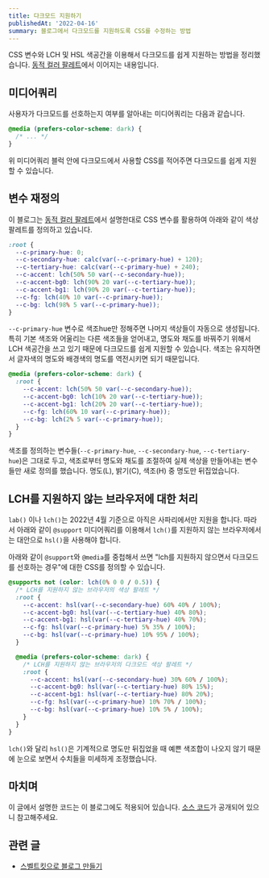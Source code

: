 ```yaml
---
title: 다크모드 지원하기
publishedAt: '2022-04-16'
summary: 블로그에서 다크모드를 지원하도록 CSS를 수정하는 방법
---
```


CSS 변수와 LCH 및 HSL 색공간을 이용해서 다크모드를 쉽게 지원하는 방법을 정리했습니다.
[동적 컬러 팔레트](/posts/dynamic-color-palette)에서 이어지는 내용입니다.

## 미디어쿼리

사용자가 다크모드를 선호하는지 여부를 알아내는 미디어쿼리는 다음과 같습니다.

```css
@media (prefers-color-scheme: dark) {
  /* ... */
}
```

위 미디어쿼리 블럭 안에 다크모드에서 사용할 CSS를 적어주면 다크모드를 쉽게 지원할 수 있습니다.

## 변수 재정의

이 블로그는 [동적 컬러 팔레트](/posts/dynamic-color-palette)에서 설명한대로 CSS 변수를
활용하여 아래와 같이 색상 팔레트를 정의하고 있습니다.

```css
:root {
  --c-primary-hue: 0;
  --c-secondary-hue: calc(var(--c-primary-hue) + 120);
  --c-tertiary-hue: calc(var(--c-primary-hue) + 240);
  --c-accent: lch(50% 50 var(--c-secondary-hue));
  --c-accent-bg0: lch(90% 20 var(--c-tertiary-hue));
  --c-accent-bg1: lch(90% 20 var(--c-tertiary-hue));
  --c-fg: lch(40% 10 var(--c-primary-hue));
  --c-bg: lch(98% 5 var(--c-primary-hue));
}
```

`--c-primary-hue` 변수로 색조hue만 정해주면 나머지 색상들이 자동으로 생성됩니다. 특히
기본 색조와 어울리는 다른 색조들을 얻어내고, 명도와 채도를 바꿔주기 위해서 LCH 색공간을 쓰고
있기 때문에 다크모드를 쉽게 지원할 수 있습니다. 색조는 유지하면서 글자색의 명도와 배경색의
명도를 역전시키면 되기 때문입니다.

```css
@media (prefers-color-scheme: dark) {
  :root {
    --c-accent: lch(50% 50 var(--c-secondary-hue));
    --c-accent-bg0: lch(10% 20 var(--c-tertiary-hue));
    --c-accent-bg1: lch(20% 20 var(--c-tertiary-hue));
    --c-fg: lch(60% 10 var(--c-primary-hue));
    --c-bg: lch(2% 5 var(--c-primary-hue));
  }
}
```

색조를 정의하는 변수들(`--c-primary-hue`, `--c-secondary-hue`, `--c-tertiary-hue`)은
그대로 두고, 색조로부터 명도와 채도를 조절하여 실제 색상을 만들어내는 변수들만 새로 정의를
했습니다. 명도(L), 밝기(C), 색조(H) 중 명도만 뒤집었습니다.

## LCH를 지원하지 않는 브라우저에 대한 처리

`lab()` 이나 `lch()`는 2022년 4월 기준으로 아직은 사파리에서만 지원을 합니다. 따라서
아래와 같이 `@support` 미디어쿼리를 이용해서 `lch()`를 지원하지 않는 브라우저에서는 대안으로
`hsl()`을 사용해야 합니다.

아래와 같이 `@support`와 `@media`를 중첩해서 쓰면 "lch를 지원하지 않으면서 다크모드를
선호하는 경우"에 대한 CSS를 정의할 수 있습니다.

```css
@supports not (color: lch(0% 0 0 / 0.5)) {
  /* LCH를 지원하지 않는 브라우저의 색상 팔레트 */
  :root {
    --c-accent: hsl(var(--c-secondary-hue) 60% 40% / 100%);
    --c-accent-bg0: hsl(var(--c-tertiary-hue) 40% 80%);
    --c-accent-bg1: hsl(var(--c-tertiary-hue) 40% 70%);
    --c-fg: hsl(var(--c-primary-hue) 5% 35% / 100%);
    --c-bg: hsl(var(--c-primary-hue) 10% 95% / 100%);
  }

  @media (prefers-color-scheme: dark) {
    /* LCH를 지원하지 않는 브라우저의 다크모드 색상 팔레트 */
    :root {
      --c-accent: hsl(var(--c-secondary-hue) 30% 60% / 100%);
      --c-accent-bg0: hsl(var(--c-tertiary-hue) 80% 15%);
      --c-accent-bg1: hsl(var(--c-tertiary-hue) 80% 20%);
      --c-fg: hsl(var(--c-primary-hue) 10% 70% / 100%);
      --c-bg: hsl(var(--c-primary-hue) 10% 5% / 100%);
    }
  }
}
```

`lch()`와 달리 `hsl()`은 기계적으로 명도만 뒤집었을 때 예쁜 색조합이 나오지 않기 때문에
눈으로 보면서 수치들을 미세하게 조정했습니다.

## 마치며

이 글에서 설명한 코드는 이 블로그에도 적용되어 있습니다.
[소스 코드](https://github.com/gongbughim/blog)가 공개되어 있으니 참고해주세요.

## 관련 글

- [스벨트킷으로 블로그 만들기](/posts/sveltekit-blog)
